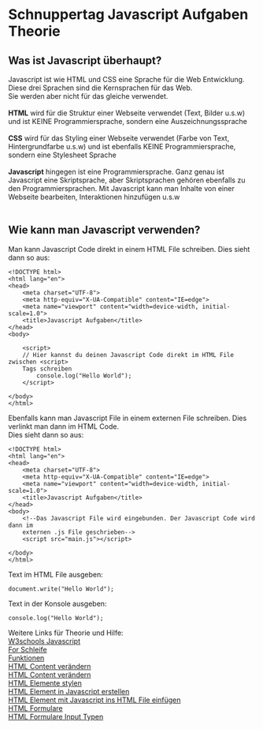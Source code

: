 <h1>Schnuppertag Javascript Aufgaben Theorie</h1>

<h2>Was ist Javascript überhaupt?</h2>
Javascript ist wie HTML und CSS eine Sprache für die Web Entwicklung. Diese drei Sprachen sind die Kernsprachen für das Web.<br>
Sie werden aber nicht für das gleiche verwendet.<br><br>
<b>HTML</b> wird für die Struktur einer Webseite verwendet (Text, Bilder u.s.w) und ist KEINE Programmiersprache, sondern eine Auszeichnungssprache <br><br>
<b>CSS</b> wird für das Styling einer Webseite verwendet (Farbe von Text, Hintergrundfarbe u.s.w) und ist ebenfalls KEINE Programmiersprache, sondern eine Stylesheet Sprache <br><br>
<b>Javascript</b> hingegen ist eine Programmiersprache. Ganz genau ist Javascript eine Skriptsprache, aber Skriptsprachen gehören ebenfalls zu den Programmiersprachen.
Mit Javascript kann man Inhalte von einer Webseite bearbeiten, Interaktionen hinzufügen u.s.w
<br><br>
<h2>Wie kann man Javascript verwenden?</h2>
Man kann Javascript Code direkt in einem HTML File schreiben.
Dies sieht dann so aus:

```
<!DOCTYPE html>
<html lang="en">
<head>
    <meta charset="UTF-8">
    <meta http-equiv="X-UA-Compatible" content="IE=edge">
    <meta name="viewport" content="width=device-width, initial-scale=1.0">
    <title>Javascript Aufgaben</title>
</head>
<body>

    <script>
    // Hier kannst du deinen Javascript Code direkt im HTML File zwischen <script>
    Tags schreiben
        console.log("Hello World");
    </script>

</body>
</html>
````

Ebenfalls kann man Javascript File in einem externen File schreiben. Dies verlinkt man dann im HTML Code. <br>Dies sieht dann so aus:
```
<!DOCTYPE html>
<html lang="en">
<head>
    <meta charset="UTF-8">
    <meta http-equiv="X-UA-Compatible" content="IE=edge">
    <meta name="viewport" content="width=device-width, initial-scale=1.0">
    <title>Javascript Aufgaben</title>
</head>
<body>
    <!--Das Javascript File wird eingebunden. Der Javascript Code wird dann im 
    externen .js File geschrieben-->
    <script src="main.js"></script>

</body>
</html>
```

Text im HTML File ausgeben: 
```
document.write("Hello World");
```
Text in der Konsole ausgeben:
```
console.log("Hello World");
```
Weitere Links für Theorie und Hilfe:<br>
<a href="https://www.w3schools.com/js/default.asp">W3schools Javascript</a><br>
<a href="https://www.w3schools.com/js/js_loop_for.asp">For Schleife</a><br>
<a href="https://www.w3schools.com/js/js_functions.asp">Funktionen</a><br>
<a href="https://www.w3schools.com/js/js_intro.asp">HTML Content verändern</a><br>
<a href="https://www.w3schools.com/jsref/met_document_queryselector.asp">HTML Content verändern</a><br>
<a href="https://www.w3schools.com/jsref/prop_html_style.asp">HTML Elemente stylen</a><br>
<a href="https://www.w3schools.com/jsref/met_document_createelement.asp">HTML Element in Javascript erstellen</a><br>
<a href="https://www.w3schools.com/jsref/met_node_appendchild.asp">HTML Element mit Javascript ins HTML File einfügen</a><br>
<a href="https://www.w3schools.com/html/html_forms.asp">HTML Formulare</a><br>
<a href="https://www.w3schools.com/html/html_form_input_types.asp">HTML Formulare Input Typen</a>